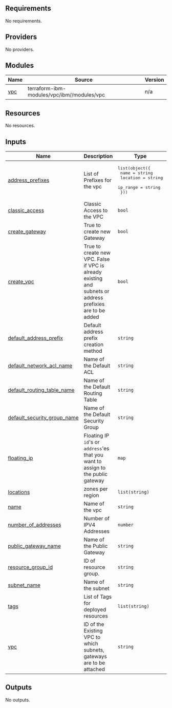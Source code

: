 <!-- BEGIN_TF_DOCS -->
## Requirements

No requirements.

## Providers

No providers.

## Modules

| Name | Source | Version |
|------|--------|---------|
| <a name="module_vpc"></a> [vpc](#module\_vpc) | terraform-ibm-modules/vpc/ibm//modules/vpc | n/a |

## Resources

No resources.

## Inputs

| Name | Description | Type | Default | Required |
|------|-------------|------|---------|:--------:|
| <a name="input_address_prefixes"></a> [address\_prefixes](#input\_address\_prefixes) | List of Prefixes for the vpc | <pre>list(object({<br>    name     = string<br>    location = string<br>    ip_range = string<br>  }))</pre> | `[]` | no |
| <a name="input_classic_access"></a> [classic\_access](#input\_classic\_access) | Classic Access to the VPC | `bool` | `false` | no |
| <a name="input_create_gateway"></a> [create\_gateway](#input\_create\_gateway) | True to create new Gateway | `bool` | `false` | no |
| <a name="input_create_vpc"></a> [create\_vpc](#input\_create\_vpc) | True to create new VPC. False if VPC is already existing and subnets or address prefixies are to be added | `bool` | `true` | no |
| <a name="input_default_address_prefix"></a> [default\_address\_prefix](#input\_default\_address\_prefix) | Default address prefix creation method | `string` | `"auto"` | no |
| <a name="input_default_network_acl_name"></a> [default\_network\_acl\_name](#input\_default\_network\_acl\_name) | Name of the Default ACL | `string` | `null` | no |
| <a name="input_default_routing_table_name"></a> [default\_routing\_table\_name](#input\_default\_routing\_table\_name) | Name of the Default Routing Table | `string` | `null` | no |
| <a name="input_default_security_group_name"></a> [default\_security\_group\_name](#input\_default\_security\_group\_name) | Name of the Default Security Group | `string` | `null` | no |
| <a name="input_floating_ip"></a> [floating\_ip](#input\_floating\_ip) | Floating IP `id`'s or `address`'es that you want to assign to the public gateway | `map` | `{}` | no |
| <a name="input_locations"></a> [locations](#input\_locations) | zones per region | `list(string)` | `[]` | no |
| <a name="input_name"></a> [name](#input\_name) | Name of the vpc | `string` | `null` | no |
| <a name="input_number_of_addresses"></a> [number\_of\_addresses](#input\_number\_of\_addresses) | Number of IPV4 Addresses | `number` | `null` | no |
| <a name="input_public_gateway_name"></a> [public\_gateway\_name](#input\_public\_gateway\_name) | Name of the Public Gateway | `string` | `null` | no |
| <a name="input_resource_group_id"></a> [resource\_group\_id](#input\_resource\_group\_id) | ID of resource group. | `string` | `null` | no |
| <a name="input_subnet_name"></a> [subnet\_name](#input\_subnet\_name) | Name of the subnet | `string` | `null` | no |
| <a name="input_tags"></a> [tags](#input\_tags) | List of Tags for deployed resources | `list(string)` | `[]` | no |
| <a name="input_vpc"></a> [vpc](#input\_vpc) | ID of the Existing VPC to which subnets, gateways are to be attached | `string` | `null` | no |

## Outputs

No outputs.
<!-- END_TF_DOCS -->